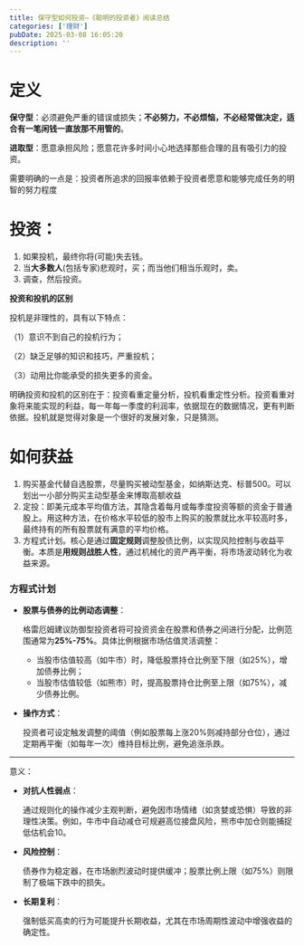 ```yaml
---
title: 保守型如何投资—《聪明的投资者》阅读总结
categories: ['理财']
pubDate: 2025-03-08 16:05:20
description: ''
---
```


# 定义

**保守型**：必须避免严重的错误或损失；**不必努力，不必烦恼，不必经常做决定，适合有一笔闲钱一直放那不用管的**。

**进取型**：愿意承担风险；愿意花许多时间小心地选择那些合理的且有吸引力的投资。

需要明确的一点是：投资者所追求的回报率依赖于投资者愿意和能够完成任务的明智的努力程度

# 投资：

1. 如果投机，最终你将(可能)失去钱。
2. 当**大多数人**(包括专家)悲观时，买；而当他们相当乐观时，卖。
3. 调查，然后投资。

**投资和投机的区别**

投机是非理性的，具有以下特点：

（1）意识不到自己的投机行为；

（2）缺乏足够的知识和技巧，严重投机；

（3）动用比你能承受的损失更多的资金。

明确投资和投机的区别在于：投资看重定量分析，投机看重定性分析。投资看重对象将来能实现的利益，每一年每一季度的利润率，依据现在的数据情况，更有判断依据。投机就是觉得对象是一个很好的发展对象，只是猜测。

# 如何获益

1. 购买基金代替自选股票，尽量购买被动型基金，如纳斯达克、标普500。可以划出一小部分购买主动型基金来博取高额收益
2. 定投：即美元成本平均值方法，其隐含着每月或每季度投资等额的资金于普通股上。用这种方法，在价格水平较低的股市上购买的股票就比水平较高时多，最终持有的所有股票就有满意的平均价格。
3. 方程式计划。核心是通过**固定规则**调整股债比例，以实现风险控制与收益平衡。本质是**用规则战胜人性**，通过机械化的资产再平衡，将市场波动转化为收益来源。

### 方程式计划

- **股票与债券的比例动态调整**：

  格雷厄姆建议防御型投资者将可投资资金在股票和债券之间进行分配，比例范围通常为**25%-75%**。具体比例根据市场估值灵活调整：

  - 当股市估值较高（如牛市）时，降低股票持仓比例至下限（如25%），增加债券比例；
  - 当股市估值较低（如熊市）时，提高股票持仓比例至上限（如75%），减少债券比例。

- **操作方式**：

  投资者可设定触发调整的阈值（例如股票每上涨20%则减持部分仓位），通过定期再平衡（如每年一次）维持目标比例，避免追涨杀跌。

------

意义：

- **对抗人性弱点**：

  通过规则化的操作减少主观判断，避免因市场情绪（如贪婪或恐惧）导致的非理性决策。例如，牛市中自动减仓可规避高位接盘风险，熊市中加仓则能捕捉低估机会10。

- **风险控制**：

  债券作为稳定器，在市场剧烈波动时提供缓冲；股票比例上限（如75%）则限制了极端下跌中的损失。

- **长期复利**：

  强制低买高卖的行为可能提升长期收益，尤其在市场周期性波动中增强收益的确定性。